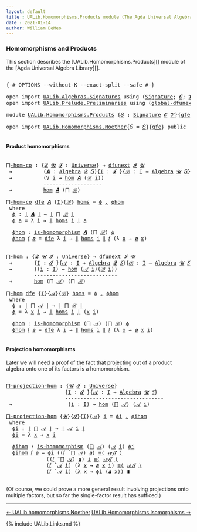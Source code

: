 ```yaml
---
layout: default
title : UALib.Homomorphisms.Products module (The Agda Universal Algebra Library)
date : 2021-01-14
author: William DeMeo
---
```


### <a id="homomorphisms-and-products">Homomorphisms and Products</a>

This section describes the [UALib.Homomorphisms.Products][] module of the [Agda Universal Algebra Library][].

<pre class="Agda">

<a id="343" class="Symbol">{-#</a> <a id="347" class="Keyword">OPTIONS</a> <a id="355" class="Pragma">--without-K</a> <a id="367" class="Pragma">--exact-split</a> <a id="381" class="Pragma">--safe</a> <a id="388" class="Symbol">#-}</a>

<a id="393" class="Keyword">open</a> <a id="398" class="Keyword">import</a> <a id="405" href="UALib.Algebras.Signatures.html" class="Module">UALib.Algebras.Signatures</a> <a id="431" class="Keyword">using</a> <a id="437" class="Symbol">(</a><a id="438" href="UALib.Algebras.Signatures.html#1419" class="Function">Signature</a><a id="447" class="Symbol">;</a> <a id="449" href="universes.html#613" class="Generalizable">𝓞</a><a id="450" class="Symbol">;</a> <a id="452" href="universes.html#617" class="Generalizable">𝓥</a><a id="453" class="Symbol">)</a>
<a id="455" class="Keyword">open</a> <a id="460" class="Keyword">import</a> <a id="467" href="UALib.Prelude.Preliminaries.html" class="Module">UALib.Prelude.Preliminaries</a> <a id="495" class="Keyword">using</a> <a id="501" class="Symbol">(</a><a id="502" href="MGS-Subsingleton-Theorems.html#3468" class="Function">global-dfunext</a><a id="516" class="Symbol">;</a> <a id="518" href="MGS-FunExt-from-Univalence.html#2039" class="Function">dfunext</a><a id="525" class="Symbol">)</a>

<a id="528" class="Keyword">module</a> <a id="535" href="UALib.Homomorphisms.Products.html" class="Module">UALib.Homomorphisms.Products</a> <a id="564" class="Symbol">{</a><a id="565" href="UALib.Homomorphisms.Products.html#565" class="Bound">𝑆</a> <a id="567" class="Symbol">:</a> <a id="569" href="UALib.Algebras.Signatures.html#1419" class="Function">Signature</a> <a id="579" href="universes.html#613" class="Generalizable">𝓞</a> <a id="581" href="universes.html#617" class="Generalizable">𝓥</a><a id="582" class="Symbol">}{</a><a id="584" href="UALib.Homomorphisms.Products.html#584" class="Bound">gfe</a> <a id="588" class="Symbol">:</a> <a id="590" href="MGS-Subsingleton-Theorems.html#3468" class="Function">global-dfunext</a><a id="604" class="Symbol">}</a> <a id="606" class="Keyword">where</a>

<a id="613" class="Keyword">open</a> <a id="618" class="Keyword">import</a> <a id="625" href="UALib.Homomorphisms.Noether.html" class="Module">UALib.Homomorphisms.Noether</a><a id="652" class="Symbol">{</a><a id="653" class="Argument">𝑆</a> <a id="655" class="Symbol">=</a> <a id="657" href="UALib.Homomorphisms.Products.html#565" class="Bound">𝑆</a><a id="658" class="Symbol">}{</a><a id="660" href="UALib.Homomorphisms.Products.html#584" class="Bound">gfe</a><a id="663" class="Symbol">}</a> <a id="665" class="Keyword">public</a>

</pre>

#### <a id="product-homomorphisms">Product homomorphisms</a>

<pre class="Agda">

<a id="⨅-hom-co"></a><a id="761" href="UALib.Homomorphisms.Products.html#761" class="Function">⨅-hom-co</a> <a id="770" class="Symbol">:</a> <a id="772" class="Symbol">{</a><a id="773" href="UALib.Homomorphisms.Products.html#773" class="Bound">𝓠</a> <a id="775" href="UALib.Homomorphisms.Products.html#775" class="Bound">𝓤</a> <a id="777" href="UALib.Homomorphisms.Products.html#777" class="Bound">𝓘</a> <a id="779" class="Symbol">:</a> <a id="781" href="universes.html#551" class="Function">Universe</a><a id="789" class="Symbol">}</a> <a id="791" class="Symbol">→</a> <a id="793" href="MGS-FunExt-from-Univalence.html#2039" class="Function">dfunext</a> <a id="801" href="UALib.Homomorphisms.Products.html#777" class="Bound">𝓘</a> <a id="803" href="UALib.Homomorphisms.Products.html#775" class="Bound">𝓤</a>
 <a id="806" class="Symbol">→</a>          <a id="817" class="Symbol">(</a><a id="818" href="UALib.Homomorphisms.Products.html#818" class="Bound">𝑨</a> <a id="820" class="Symbol">:</a> <a id="822" href="UALib.Algebras.Algebras.html#781" class="Function">Algebra</a> <a id="830" href="UALib.Homomorphisms.Products.html#773" class="Bound">𝓠</a> <a id="832" href="UALib.Homomorphisms.Products.html#565" class="Bound">𝑆</a><a id="833" class="Symbol">){</a><a id="835" href="UALib.Homomorphisms.Products.html#835" class="Bound">I</a> <a id="837" class="Symbol">:</a> <a id="839" href="UALib.Homomorphisms.Products.html#777" class="Bound">𝓘</a> <a id="841" href="universes.html#758" class="Function Operator">̇</a><a id="842" class="Symbol">}{</a><a id="844" href="UALib.Homomorphisms.Products.html#844" class="Bound">ℬ</a> <a id="846" class="Symbol">:</a> <a id="848" href="UALib.Homomorphisms.Products.html#835" class="Bound">I</a> <a id="850" class="Symbol">→</a> <a id="852" href="UALib.Algebras.Algebras.html#781" class="Function">Algebra</a> <a id="860" href="UALib.Homomorphisms.Products.html#775" class="Bound">𝓤</a> <a id="862" href="UALib.Homomorphisms.Products.html#565" class="Bound">𝑆</a><a id="863" class="Symbol">}</a>
 <a id="866" class="Symbol">→</a>          <a id="877" class="Symbol">(∀</a> <a id="880" href="UALib.Homomorphisms.Products.html#880" class="Bound">i</a> <a id="882" class="Symbol">→</a> <a id="884" href="UALib.Homomorphisms.Basic.html#2061" class="Function">hom</a> <a id="888" href="UALib.Homomorphisms.Products.html#818" class="Bound">𝑨</a> <a id="890" class="Symbol">(</a><a id="891" href="UALib.Homomorphisms.Products.html#844" class="Bound">ℬ</a> <a id="893" href="UALib.Homomorphisms.Products.html#880" class="Bound">i</a><a id="894" class="Symbol">))</a>
            <a id="909" class="Comment">-------------------</a>
 <a id="930" class="Symbol">→</a>          <a id="941" href="UALib.Homomorphisms.Basic.html#2061" class="Function">hom</a> <a id="945" href="UALib.Homomorphisms.Products.html#818" class="Bound">𝑨</a> <a id="947" class="Symbol">(</a><a id="948" href="UALib.Algebras.Products.html#1031" class="Function">⨅</a> <a id="950" href="UALib.Homomorphisms.Products.html#844" class="Bound">ℬ</a><a id="951" class="Symbol">)</a>

<a id="954" href="UALib.Homomorphisms.Products.html#761" class="Function">⨅-hom-co</a> <a id="963" href="UALib.Homomorphisms.Products.html#963" class="Bound">dfe</a> <a id="967" href="UALib.Homomorphisms.Products.html#967" class="Bound">𝑨</a> <a id="969" class="Symbol">{</a><a id="970" href="UALib.Homomorphisms.Products.html#970" class="Bound">I</a><a id="971" class="Symbol">}{</a><a id="973" href="UALib.Homomorphisms.Products.html#973" class="Bound">ℬ</a><a id="974" class="Symbol">}</a> <a id="976" href="UALib.Homomorphisms.Products.html#976" class="Bound">homs</a> <a id="981" class="Symbol">=</a> <a id="983" href="UALib.Homomorphisms.Products.html#1001" class="Function">ϕ</a> <a id="985" href="MGS-MLTT.html#2929" class="InductiveConstructor Operator">,</a> <a id="987" href="UALib.Homomorphisms.Products.html#1051" class="Function">ϕhom</a>
 <a id="993" class="Keyword">where</a>
  <a id="1001" href="UALib.Homomorphisms.Products.html#1001" class="Function">ϕ</a> <a id="1003" class="Symbol">:</a> <a id="1005" href="UALib.Prelude.Preliminaries.html#11659" class="Function Operator">∣</a> <a id="1007" href="UALib.Homomorphisms.Products.html#967" class="Bound">𝑨</a> <a id="1009" href="UALib.Prelude.Preliminaries.html#11659" class="Function Operator">∣</a> <a id="1011" class="Symbol">→</a> <a id="1013" href="UALib.Prelude.Preliminaries.html#11659" class="Function Operator">∣</a> <a id="1015" href="UALib.Algebras.Products.html#1031" class="Function">⨅</a> <a id="1017" href="UALib.Homomorphisms.Products.html#973" class="Bound">ℬ</a> <a id="1019" href="UALib.Prelude.Preliminaries.html#11659" class="Function Operator">∣</a>
  <a id="1023" href="UALib.Homomorphisms.Products.html#1001" class="Function">ϕ</a> <a id="1025" href="UALib.Homomorphisms.Products.html#1025" class="Bound">a</a> <a id="1027" class="Symbol">=</a> <a id="1029" class="Symbol">λ</a> <a id="1031" href="UALib.Homomorphisms.Products.html#1031" class="Bound">i</a> <a id="1033" class="Symbol">→</a> <a id="1035" href="UALib.Prelude.Preliminaries.html#11659" class="Function Operator">∣</a> <a id="1037" href="UALib.Homomorphisms.Products.html#976" class="Bound">homs</a> <a id="1042" href="UALib.Homomorphisms.Products.html#1031" class="Bound">i</a> <a id="1044" href="UALib.Prelude.Preliminaries.html#11659" class="Function Operator">∣</a> <a id="1046" href="UALib.Homomorphisms.Products.html#1025" class="Bound">a</a>

  <a id="1051" href="UALib.Homomorphisms.Products.html#1051" class="Function">ϕhom</a> <a id="1056" class="Symbol">:</a> <a id="1058" href="UALib.Homomorphisms.Basic.html#1886" class="Function">is-homomorphism</a> <a id="1074" href="UALib.Homomorphisms.Products.html#967" class="Bound">𝑨</a> <a id="1076" class="Symbol">(</a><a id="1077" href="UALib.Algebras.Products.html#1031" class="Function">⨅</a> <a id="1079" href="UALib.Homomorphisms.Products.html#973" class="Bound">ℬ</a><a id="1080" class="Symbol">)</a> <a id="1082" href="UALib.Homomorphisms.Products.html#1001" class="Function">ϕ</a>
  <a id="1086" href="UALib.Homomorphisms.Products.html#1051" class="Function">ϕhom</a> <a id="1091" href="UALib.Homomorphisms.Products.html#1091" class="Bound">𝑓</a> <a id="1093" href="UALib.Homomorphisms.Products.html#1093" class="Bound">𝒂</a> <a id="1095" class="Symbol">=</a> <a id="1097" href="UALib.Homomorphisms.Products.html#963" class="Bound">dfe</a> <a id="1101" class="Symbol">λ</a> <a id="1103" href="UALib.Homomorphisms.Products.html#1103" class="Bound">i</a> <a id="1105" class="Symbol">→</a> <a id="1107" href="UALib.Prelude.Preliminaries.html#11740" class="Function Operator">∥</a> <a id="1109" href="UALib.Homomorphisms.Products.html#976" class="Bound">homs</a> <a id="1114" href="UALib.Homomorphisms.Products.html#1103" class="Bound">i</a> <a id="1116" href="UALib.Prelude.Preliminaries.html#11740" class="Function Operator">∥</a> <a id="1118" href="UALib.Homomorphisms.Products.html#1091" class="Bound">𝑓</a> <a id="1120" class="Symbol">(λ</a> <a id="1123" href="UALib.Homomorphisms.Products.html#1123" class="Bound">x</a> <a id="1125" class="Symbol">→</a> <a id="1127" href="UALib.Homomorphisms.Products.html#1093" class="Bound">𝒂</a> <a id="1129" href="UALib.Homomorphisms.Products.html#1123" class="Bound">x</a><a id="1130" class="Symbol">)</a>


<a id="⨅-hom"></a><a id="1134" href="UALib.Homomorphisms.Products.html#1134" class="Function">⨅-hom</a> <a id="1140" class="Symbol">:</a> <a id="1142" class="Symbol">{</a><a id="1143" href="UALib.Homomorphisms.Products.html#1143" class="Bound">𝓠</a> <a id="1145" href="UALib.Homomorphisms.Products.html#1145" class="Bound">𝓤</a> <a id="1147" href="UALib.Homomorphisms.Products.html#1147" class="Bound">𝓘</a> <a id="1149" class="Symbol">:</a> <a id="1151" href="universes.html#551" class="Function">Universe</a><a id="1159" class="Symbol">}</a> <a id="1161" class="Symbol">→</a> <a id="1163" href="MGS-FunExt-from-Univalence.html#2039" class="Function">dfunext</a> <a id="1171" href="UALib.Homomorphisms.Products.html#1147" class="Bound">𝓘</a> <a id="1173" href="UALib.Homomorphisms.Products.html#1145" class="Bound">𝓤</a>
 <a id="1176" class="Symbol">→</a>       <a id="1184" class="Symbol">{</a><a id="1185" href="UALib.Homomorphisms.Products.html#1185" class="Bound">I</a> <a id="1187" class="Symbol">:</a> <a id="1189" href="UALib.Homomorphisms.Products.html#1147" class="Bound">𝓘</a> <a id="1191" href="universes.html#758" class="Function Operator">̇</a><a id="1192" class="Symbol">}{</a><a id="1194" href="UALib.Homomorphisms.Products.html#1194" class="Bound">𝒜</a> <a id="1196" class="Symbol">:</a> <a id="1198" href="UALib.Homomorphisms.Products.html#1185" class="Bound">I</a> <a id="1200" class="Symbol">→</a> <a id="1202" href="UALib.Algebras.Algebras.html#781" class="Function">Algebra</a> <a id="1210" href="UALib.Homomorphisms.Products.html#1143" class="Bound">𝓠</a> <a id="1212" href="UALib.Homomorphisms.Products.html#565" class="Bound">𝑆</a><a id="1213" class="Symbol">}{</a><a id="1215" href="UALib.Homomorphisms.Products.html#1215" class="Bound">ℬ</a> <a id="1217" class="Symbol">:</a> <a id="1219" href="UALib.Homomorphisms.Products.html#1185" class="Bound">I</a> <a id="1221" class="Symbol">→</a> <a id="1223" href="UALib.Algebras.Algebras.html#781" class="Function">Algebra</a> <a id="1231" href="UALib.Homomorphisms.Products.html#1145" class="Bound">𝓤</a> <a id="1233" href="UALib.Homomorphisms.Products.html#565" class="Bound">𝑆</a><a id="1234" class="Symbol">}</a>
 <a id="1237" class="Symbol">→</a>       <a id="1245" class="Symbol">((</a><a id="1247" href="UALib.Homomorphisms.Products.html#1247" class="Bound">i</a> <a id="1249" class="Symbol">:</a> <a id="1251" href="UALib.Homomorphisms.Products.html#1185" class="Bound">I</a><a id="1252" class="Symbol">)</a> <a id="1254" class="Symbol">→</a> <a id="1256" href="UALib.Homomorphisms.Basic.html#2061" class="Function">hom</a> <a id="1260" class="Symbol">(</a><a id="1261" href="UALib.Homomorphisms.Products.html#1194" class="Bound">𝒜</a> <a id="1263" href="UALib.Homomorphisms.Products.html#1247" class="Bound">i</a><a id="1264" class="Symbol">)(</a><a id="1266" href="UALib.Homomorphisms.Products.html#1215" class="Bound">ℬ</a> <a id="1268" href="UALib.Homomorphisms.Products.html#1247" class="Bound">i</a><a id="1269" class="Symbol">))</a>
         <a id="1281" class="Comment">---------------------------</a>
 <a id="1310" class="Symbol">→</a>       <a id="1318" href="UALib.Homomorphisms.Basic.html#2061" class="Function">hom</a> <a id="1322" class="Symbol">(</a><a id="1323" href="UALib.Algebras.Products.html#1031" class="Function">⨅</a> <a id="1325" href="UALib.Homomorphisms.Products.html#1194" class="Bound">𝒜</a><a id="1326" class="Symbol">)</a> <a id="1328" class="Symbol">(</a><a id="1329" href="UALib.Algebras.Products.html#1031" class="Function">⨅</a> <a id="1331" href="UALib.Homomorphisms.Products.html#1215" class="Bound">ℬ</a><a id="1332" class="Symbol">)</a>

<a id="1335" href="UALib.Homomorphisms.Products.html#1134" class="Function">⨅-hom</a> <a id="1341" href="UALib.Homomorphisms.Products.html#1341" class="Bound">dfe</a> <a id="1345" class="Symbol">{</a><a id="1346" href="UALib.Homomorphisms.Products.html#1346" class="Bound">I</a><a id="1347" class="Symbol">}{</a><a id="1349" href="UALib.Homomorphisms.Products.html#1349" class="Bound">𝒜</a><a id="1350" class="Symbol">}{</a><a id="1352" href="UALib.Homomorphisms.Products.html#1352" class="Bound">ℬ</a><a id="1353" class="Symbol">}</a> <a id="1355" href="UALib.Homomorphisms.Products.html#1355" class="Bound">homs</a> <a id="1360" class="Symbol">=</a> <a id="1362" href="UALib.Homomorphisms.Products.html#1380" class="Function">ϕ</a> <a id="1364" href="MGS-MLTT.html#2929" class="InductiveConstructor Operator">,</a> <a id="1366" href="UALib.Homomorphisms.Products.html#1436" class="Function">ϕhom</a>
 <a id="1372" class="Keyword">where</a>
  <a id="1380" href="UALib.Homomorphisms.Products.html#1380" class="Function">ϕ</a> <a id="1382" class="Symbol">:</a> <a id="1384" href="UALib.Prelude.Preliminaries.html#11659" class="Function Operator">∣</a> <a id="1386" href="UALib.Algebras.Products.html#1031" class="Function">⨅</a> <a id="1388" href="UALib.Homomorphisms.Products.html#1349" class="Bound">𝒜</a> <a id="1390" href="UALib.Prelude.Preliminaries.html#11659" class="Function Operator">∣</a> <a id="1392" class="Symbol">→</a> <a id="1394" href="UALib.Prelude.Preliminaries.html#11659" class="Function Operator">∣</a> <a id="1396" href="UALib.Algebras.Products.html#1031" class="Function">⨅</a> <a id="1398" href="UALib.Homomorphisms.Products.html#1352" class="Bound">ℬ</a> <a id="1400" href="UALib.Prelude.Preliminaries.html#11659" class="Function Operator">∣</a>
  <a id="1404" href="UALib.Homomorphisms.Products.html#1380" class="Function">ϕ</a> <a id="1406" class="Symbol">=</a> <a id="1408" class="Symbol">λ</a> <a id="1410" href="UALib.Homomorphisms.Products.html#1410" class="Bound">x</a> <a id="1412" href="UALib.Homomorphisms.Products.html#1412" class="Bound">i</a> <a id="1414" class="Symbol">→</a> <a id="1416" href="UALib.Prelude.Preliminaries.html#11659" class="Function Operator">∣</a> <a id="1418" href="UALib.Homomorphisms.Products.html#1355" class="Bound">homs</a> <a id="1423" href="UALib.Homomorphisms.Products.html#1412" class="Bound">i</a> <a id="1425" href="UALib.Prelude.Preliminaries.html#11659" class="Function Operator">∣</a> <a id="1427" class="Symbol">(</a><a id="1428" href="UALib.Homomorphisms.Products.html#1410" class="Bound">x</a> <a id="1430" href="UALib.Homomorphisms.Products.html#1412" class="Bound">i</a><a id="1431" class="Symbol">)</a>

  <a id="1436" href="UALib.Homomorphisms.Products.html#1436" class="Function">ϕhom</a> <a id="1441" class="Symbol">:</a> <a id="1443" href="UALib.Homomorphisms.Basic.html#1886" class="Function">is-homomorphism</a> <a id="1459" class="Symbol">(</a><a id="1460" href="UALib.Algebras.Products.html#1031" class="Function">⨅</a> <a id="1462" href="UALib.Homomorphisms.Products.html#1349" class="Bound">𝒜</a><a id="1463" class="Symbol">)</a> <a id="1465" class="Symbol">(</a><a id="1466" href="UALib.Algebras.Products.html#1031" class="Function">⨅</a> <a id="1468" href="UALib.Homomorphisms.Products.html#1352" class="Bound">ℬ</a><a id="1469" class="Symbol">)</a> <a id="1471" href="UALib.Homomorphisms.Products.html#1380" class="Function">ϕ</a>
  <a id="1475" href="UALib.Homomorphisms.Products.html#1436" class="Function">ϕhom</a> <a id="1480" href="UALib.Homomorphisms.Products.html#1480" class="Bound">𝑓</a> <a id="1482" href="UALib.Homomorphisms.Products.html#1482" class="Bound">𝒂</a> <a id="1484" class="Symbol">=</a> <a id="1486" href="UALib.Homomorphisms.Products.html#1341" class="Bound">dfe</a> <a id="1490" class="Symbol">λ</a> <a id="1492" href="UALib.Homomorphisms.Products.html#1492" class="Bound">i</a> <a id="1494" class="Symbol">→</a> <a id="1496" href="UALib.Prelude.Preliminaries.html#11740" class="Function Operator">∥</a> <a id="1498" href="UALib.Homomorphisms.Products.html#1355" class="Bound">homs</a> <a id="1503" href="UALib.Homomorphisms.Products.html#1492" class="Bound">i</a> <a id="1505" href="UALib.Prelude.Preliminaries.html#11740" class="Function Operator">∥</a> <a id="1507" href="UALib.Homomorphisms.Products.html#1480" class="Bound">𝑓</a> <a id="1509" class="Symbol">(λ</a> <a id="1512" href="UALib.Homomorphisms.Products.html#1512" class="Bound">x</a> <a id="1514" class="Symbol">→</a> <a id="1516" href="UALib.Homomorphisms.Products.html#1482" class="Bound">𝒂</a> <a id="1518" href="UALib.Homomorphisms.Products.html#1512" class="Bound">x</a> <a id="1520" href="UALib.Homomorphisms.Products.html#1492" class="Bound">i</a><a id="1521" class="Symbol">)</a>

</pre>



#### <a id="projection-homomorphisms">Projection homomorphisms</a>

Later we will need a proof of the fact that projecting out of a product algebra onto one of its factors is a homomorphism.

<pre class="Agda">

<a id="⨅-projection-hom"></a><a id="1744" href="UALib.Homomorphisms.Products.html#1744" class="Function">⨅-projection-hom</a> <a id="1761" class="Symbol">:</a> <a id="1763" class="Symbol">{</a><a id="1764" href="UALib.Homomorphisms.Products.html#1764" class="Bound">𝓤</a> <a id="1766" href="UALib.Homomorphisms.Products.html#1766" class="Bound">𝓘</a> <a id="1768" class="Symbol">:</a> <a id="1770" href="universes.html#551" class="Function">Universe</a><a id="1778" class="Symbol">}</a>
                   <a id="1799" class="Symbol">{</a><a id="1800" href="UALib.Homomorphisms.Products.html#1800" class="Bound">I</a> <a id="1802" class="Symbol">:</a> <a id="1804" href="UALib.Homomorphisms.Products.html#1766" class="Bound">𝓘</a> <a id="1806" href="universes.html#758" class="Function Operator">̇</a><a id="1807" class="Symbol">}{</a><a id="1809" href="UALib.Homomorphisms.Products.html#1809" class="Bound">𝒜</a> <a id="1811" class="Symbol">:</a> <a id="1813" href="UALib.Homomorphisms.Products.html#1800" class="Bound">I</a> <a id="1815" class="Symbol">→</a> <a id="1817" href="UALib.Algebras.Algebras.html#781" class="Function">Algebra</a> <a id="1825" href="UALib.Homomorphisms.Products.html#1764" class="Bound">𝓤</a> <a id="1827" href="UALib.Homomorphisms.Products.html#565" class="Bound">𝑆</a><a id="1828" class="Symbol">}</a>
                   <a id="1849" class="Comment">--------------------------------</a>
 <a id="1883" class="Symbol">→</a>                  <a id="1902" class="Symbol">(</a><a id="1903" href="UALib.Homomorphisms.Products.html#1903" class="Bound">i</a> <a id="1905" class="Symbol">:</a> <a id="1907" href="UALib.Homomorphisms.Products.html#1800" class="Bound">I</a><a id="1908" class="Symbol">)</a> <a id="1910" class="Symbol">→</a> <a id="1912" href="UALib.Homomorphisms.Basic.html#2061" class="Function">hom</a> <a id="1916" class="Symbol">(</a><a id="1917" href="UALib.Algebras.Products.html#1031" class="Function">⨅</a> <a id="1919" href="UALib.Homomorphisms.Products.html#1809" class="Bound">𝒜</a><a id="1920" class="Symbol">)</a> <a id="1922" class="Symbol">(</a><a id="1923" href="UALib.Homomorphisms.Products.html#1809" class="Bound">𝒜</a> <a id="1925" href="UALib.Homomorphisms.Products.html#1903" class="Bound">i</a><a id="1926" class="Symbol">)</a>

<a id="1929" href="UALib.Homomorphisms.Products.html#1744" class="Function">⨅-projection-hom</a> <a id="1946" class="Symbol">{</a><a id="1947" href="UALib.Homomorphisms.Products.html#1947" class="Bound">𝓤</a><a id="1948" class="Symbol">}{</a><a id="1950" href="UALib.Homomorphisms.Products.html#1950" class="Bound">𝓘</a><a id="1951" class="Symbol">}{</a><a id="1953" href="UALib.Homomorphisms.Products.html#1953" class="Bound">I</a><a id="1954" class="Symbol">}{</a><a id="1956" href="UALib.Homomorphisms.Products.html#1956" class="Bound">𝒜</a><a id="1957" class="Symbol">}</a> <a id="1959" href="UALib.Homomorphisms.Products.html#1959" class="Bound">i</a> <a id="1961" class="Symbol">=</a> <a id="1963" href="UALib.Homomorphisms.Products.html#1983" class="Function">ϕi</a> <a id="1966" href="MGS-MLTT.html#2929" class="InductiveConstructor Operator">,</a> <a id="1968" href="UALib.Homomorphisms.Products.html#2026" class="Function">ϕihom</a>
 <a id="1975" class="Keyword">where</a>
  <a id="1983" href="UALib.Homomorphisms.Products.html#1983" class="Function">ϕi</a> <a id="1986" class="Symbol">:</a> <a id="1988" href="UALib.Prelude.Preliminaries.html#11659" class="Function Operator">∣</a> <a id="1990" href="UALib.Algebras.Products.html#1031" class="Function">⨅</a> <a id="1992" href="UALib.Homomorphisms.Products.html#1956" class="Bound">𝒜</a> <a id="1994" href="UALib.Prelude.Preliminaries.html#11659" class="Function Operator">∣</a> <a id="1996" class="Symbol">→</a> <a id="1998" href="UALib.Prelude.Preliminaries.html#11659" class="Function Operator">∣</a> <a id="2000" href="UALib.Homomorphisms.Products.html#1956" class="Bound">𝒜</a> <a id="2002" href="UALib.Homomorphisms.Products.html#1959" class="Bound">i</a> <a id="2004" href="UALib.Prelude.Preliminaries.html#11659" class="Function Operator">∣</a>
  <a id="2008" href="UALib.Homomorphisms.Products.html#1983" class="Function">ϕi</a> <a id="2011" class="Symbol">=</a> <a id="2013" class="Symbol">λ</a> <a id="2015" href="UALib.Homomorphisms.Products.html#2015" class="Bound">x</a> <a id="2017" class="Symbol">→</a> <a id="2019" href="UALib.Homomorphisms.Products.html#2015" class="Bound">x</a> <a id="2021" href="UALib.Homomorphisms.Products.html#1959" class="Bound">i</a>

  <a id="2026" href="UALib.Homomorphisms.Products.html#2026" class="Function">ϕihom</a> <a id="2032" class="Symbol">:</a> <a id="2034" href="UALib.Homomorphisms.Basic.html#1886" class="Function">is-homomorphism</a> <a id="2050" class="Symbol">(</a><a id="2051" href="UALib.Algebras.Products.html#1031" class="Function">⨅</a> <a id="2053" href="UALib.Homomorphisms.Products.html#1956" class="Bound">𝒜</a><a id="2054" class="Symbol">)</a> <a id="2056" class="Symbol">(</a><a id="2057" href="UALib.Homomorphisms.Products.html#1956" class="Bound">𝒜</a> <a id="2059" href="UALib.Homomorphisms.Products.html#1959" class="Bound">i</a><a id="2060" class="Symbol">)</a> <a id="2062" href="UALib.Homomorphisms.Products.html#1983" class="Function">ϕi</a>
  <a id="2067" href="UALib.Homomorphisms.Products.html#2026" class="Function">ϕihom</a> <a id="2073" href="UALib.Homomorphisms.Products.html#2073" class="Bound">𝑓</a> <a id="2075" href="UALib.Homomorphisms.Products.html#2075" class="Bound">𝒂</a> <a id="2077" class="Symbol">=</a> <a id="2079" href="UALib.Homomorphisms.Products.html#1983" class="Function">ϕi</a> <a id="2082" class="Symbol">((</a><a id="2084" href="UALib.Homomorphisms.Products.html#2073" class="Bound">𝑓</a> <a id="2086" href="UALib.Algebras.Algebras.html#2971" class="Function Operator">̂</a> <a id="2088" href="UALib.Algebras.Products.html#1031" class="Function">⨅</a> <a id="2090" href="UALib.Homomorphisms.Products.html#1956" class="Bound">𝒜</a><a id="2091" class="Symbol">)</a> <a id="2093" href="UALib.Homomorphisms.Products.html#2075" class="Bound">𝒂</a><a id="2094" class="Symbol">)</a> <a id="2096" href="MGS-MLTT.html#5997" class="Function Operator">≡⟨</a> <a id="2099" href="MGS-MLTT.html#4221" class="InductiveConstructor">𝓇ℯ𝒻𝓁</a> <a id="2104" href="MGS-MLTT.html#5997" class="Function Operator">⟩</a>
             <a id="2119" class="Symbol">((</a><a id="2121" href="UALib.Homomorphisms.Products.html#2073" class="Bound">𝑓</a> <a id="2123" href="UALib.Algebras.Algebras.html#2971" class="Function Operator">̂</a> <a id="2125" href="UALib.Algebras.Products.html#1031" class="Function">⨅</a> <a id="2127" href="UALib.Homomorphisms.Products.html#1956" class="Bound">𝒜</a><a id="2128" class="Symbol">)</a> <a id="2130" href="UALib.Homomorphisms.Products.html#2075" class="Bound">𝒂</a><a id="2131" class="Symbol">)</a> <a id="2133" href="UALib.Homomorphisms.Products.html#1959" class="Bound">i</a> <a id="2135" href="MGS-MLTT.html#5997" class="Function Operator">≡⟨</a> <a id="2138" href="MGS-MLTT.html#4221" class="InductiveConstructor">𝓇ℯ𝒻𝓁</a> <a id="2143" href="MGS-MLTT.html#5997" class="Function Operator">⟩</a>
             <a id="2158" class="Symbol">(</a><a id="2159" href="UALib.Homomorphisms.Products.html#2073" class="Bound">𝑓</a> <a id="2161" href="UALib.Algebras.Algebras.html#2971" class="Function Operator">̂</a> <a id="2163" href="UALib.Homomorphisms.Products.html#1956" class="Bound">𝒜</a> <a id="2165" href="UALib.Homomorphisms.Products.html#1959" class="Bound">i</a><a id="2166" class="Symbol">)</a> <a id="2168" class="Symbol">(λ</a> <a id="2171" href="UALib.Homomorphisms.Products.html#2171" class="Bound">x</a> <a id="2173" class="Symbol">→</a> <a id="2175" href="UALib.Homomorphisms.Products.html#2075" class="Bound">𝒂</a> <a id="2177" href="UALib.Homomorphisms.Products.html#2171" class="Bound">x</a> <a id="2179" href="UALib.Homomorphisms.Products.html#1959" class="Bound">i</a><a id="2180" class="Symbol">)</a> <a id="2182" href="MGS-MLTT.html#5997" class="Function Operator">≡⟨</a> <a id="2185" href="MGS-MLTT.html#4221" class="InductiveConstructor">𝓇ℯ𝒻𝓁</a> <a id="2190" href="MGS-MLTT.html#5997" class="Function Operator">⟩</a>
             <a id="2205" class="Symbol">(</a><a id="2206" href="UALib.Homomorphisms.Products.html#2073" class="Bound">𝑓</a> <a id="2208" href="UALib.Algebras.Algebras.html#2971" class="Function Operator">̂</a> <a id="2210" href="UALib.Homomorphisms.Products.html#1956" class="Bound">𝒜</a> <a id="2212" href="UALib.Homomorphisms.Products.html#1959" class="Bound">i</a><a id="2213" class="Symbol">)</a> <a id="2215" class="Symbol">(λ</a> <a id="2218" href="UALib.Homomorphisms.Products.html#2218" class="Bound">x</a> <a id="2220" class="Symbol">→</a> <a id="2222" href="UALib.Homomorphisms.Products.html#1983" class="Function">ϕi</a> <a id="2225" class="Symbol">(</a><a id="2226" href="UALib.Homomorphisms.Products.html#2075" class="Bound">𝒂</a> <a id="2228" href="UALib.Homomorphisms.Products.html#2218" class="Bound">x</a><a id="2229" class="Symbol">))</a> <a id="2232" href="MGS-MLTT.html#6079" class="Function Operator">∎</a>

</pre>

(Of course, we could prove a more general result involving projections onto multiple factors, but so far the single-factor result has sufficed.)

--------------------------------------

[← UALib.homomorphisms.Noether](UALib.Homomorphisms.Noether.html)
<span style="float:right;">[UALib.Homomorphisms.Isomorphisms →](UALib.Homomorphisms.Isomorphisms.html)</span>

{% include UALib.Links.md %}
